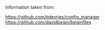 Information taken from:

[ https://github.com/tjdevries/config_manager ](tjdevries/config_manager)
[ https://github.com/davidbegin/beginfiles ](davidbegin/beginfiles)


